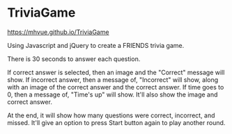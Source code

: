 # TriviaGame
https://mhvue.github.io/TriviaGame 

Using Javascript and jQuery  to create a FRIENDS trivia game. 

There is 30 seconds to answer each question. 

If correct answer is selected, then an image and the "Correct" message will show. If incorrect answer, then a message of, "Incorrect" will show, along with an image of the correct answer and the correct answer. If time goes to 0, then a message of, "Time's up" will show. It'll also show the image and correct answer.  

At the end, it will show how many questions were correct, incorrect, and missed. It'll give an option to press Start button again to play another round. 

